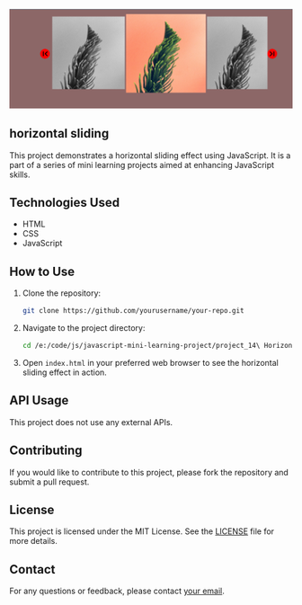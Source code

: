 ![alt text](image.png)
## horizontal sliding

This project demonstrates a horizontal sliding effect using JavaScript. It is a part of a series of mini learning projects aimed at enhancing JavaScript skills.

## Technologies Used

- HTML
- CSS
- JavaScript

## How to Use

1. Clone the repository:
    ```bash
    git clone https://github.com/yourusername/your-repo.git
    ```
2. Navigate to the project directory:
    ```bash
    cd /e:/code/js/javascript-mini-learning-project/project_14\ Horizontal\ sliding
    ```
3. Open `index.html` in your preferred web browser to see the horizontal sliding effect in action.

## API Usage

This project does not use any external APIs.

## Contributing

If you would like to contribute to this project, please fork the repository and submit a pull request.

## License

This project is licensed under the MIT License. See the [LICENSE](../LICENSE) file for more details.

## Contact

For any questions or feedback, please contact [your email](mailto:your.email@example.com).
